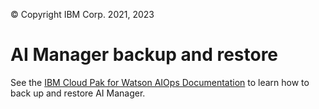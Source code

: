 © Copyright IBM Corp. 2021, 2023

# AI Manager backup and restore
See the [IBM Cloud Pak for Watson AIOps Documentation](https://www.ibm.com/docs/en/cloud-paks/cloud-pak-watson-aiops/4.2.0?topic=pak-backing-up-restoring-cloud-watson-aiops) to learn how to back up and restore AI Manager.
